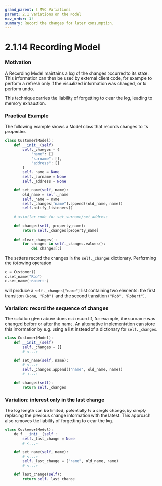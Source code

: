 ```yaml
---
grand_parent: 2 MVC Variations
parent: 2.1 Variations on the Model
nav_order: 14
summary: Record the changes for later consumption.
---
```

# 2.1.14 Recording Model

### Motivation

A Recording Model maintains a log of the changes occurred to its state.
This information can then be used by external client code, for example to 
perform a refresh only if the visualized information was changed, or to 
perform undo.

This technique carries the liability of forgetting to clear the log,
leading to memory exhaustion.

### Practical Example

The following example shows a Model class that records changes to its properties

```python
class Customer(Model):
    def __init__(self):
        self._changes = { 
            "name": [],
            "surname": [],
            "address": []
        }
        self._name = None
        self._surname = None
        self._address = None

    def set_name(self, name):
        old_name = self._name
        self._name = name
        self._changes["name"].append((old_name, name))
        self.notify_listeners()

    # <similar code for set_surname/set_address
   
    def changes(self, property_name):
        return self._changes[property_name]
    
    def clear_changes():
        for changes in self._changes.values():
            del changes[:]
```

The setters record the changes in the ``self._changes`` dictionary. Performing the following operation

```python
c = Customer()
c.set_name("Rob")
c.set_name("Robert")
```

will produce a ``self._changes["name"]`` list containing two elements: the first transition ``(None, "Rob")``,
and the second transition ``("Rob", "Robert")``.

### Variation: record the sequence of changes

The solution given above does not record if, for example, the surname was changed before or after the name. 
An alternative implementation can store this information by e.g. using a list instead of a dictionary
for ``self._changes``.

```python
class Customer(Model):
    def __init__(self):
        self._changes = []
        # <...>

    def set_name(self, name):
        # <...>
        self._changes.append(("name", old_name, name))
        # <...>

    def changes(self):
        return self._changes
```

### Variation: interest only in the last change

The log length can be limited, potentially to a single change, by simply
replacing the previous change information with the latest.  This approach also
removes the liability of forgetting to clear the log.

```python
class Customer(Model):
    de f __init__(self):
        self._last_change = None
        # <...>

    def set_name(self, name):
        # <...>
        self._last_change = ("name", old_name, name)
        # <...>

    def last_change(self):
        return self._last_change
```
